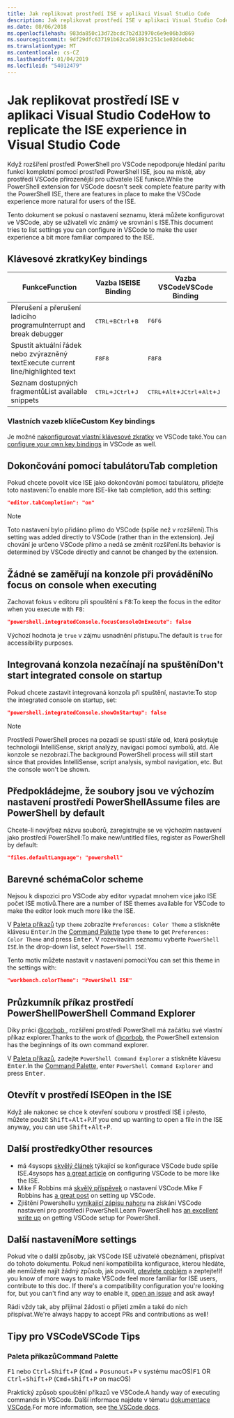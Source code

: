 ```yaml
---
title: Jak replikovat prostředí ISE v aplikaci Visual Studio Code
description: Jak replikovat prostředí ISE v aplikaci Visual Studio Code
ms.date: 08/06/2018
ms.openlocfilehash: 983da850c13d72bcdc7b2d33970c6e9e06b3d869
ms.sourcegitcommit: 9df29dfc637191b62ca591893c251c1e02d4eb4c
ms.translationtype: MT
ms.contentlocale: cs-CZ
ms.lasthandoff: 01/04/2019
ms.locfileid: "54012479"
---
```

# <a name="how-to-replicate-the-ise-experience-in-visual-studio-code"></a><span data-ttu-id="8e2de-103">Jak replikovat prostředí ISE v aplikaci Visual Studio Code</span><span class="sxs-lookup"><span data-stu-id="8e2de-103">How to replicate the ISE experience in Visual Studio Code</span></span>

<span data-ttu-id="8e2de-104">Když rozšíření prostředí PowerShell pro VSCode nepodporuje hledání paritu funkcí kompletní pomocí prostředí PowerShell ISE, jsou na místě, aby prostředí VSCode přirozenější pro uživatele ISE funkce.</span><span class="sxs-lookup"><span data-stu-id="8e2de-104">While the PowerShell extension for VSCode doesn't seek complete feature parity with the PowerShell ISE, there are features in place to make the VSCode experience more natural for users of the ISE.</span></span>

<span data-ttu-id="8e2de-105">Tento dokument se pokusí o nastavení seznamu, která můžete konfigurovat ve VSCode, aby se uživateli víc známý ve srovnání s ISE.</span><span class="sxs-lookup"><span data-stu-id="8e2de-105">This document tries to list settings you can configure in VSCode to make the user experience a bit more familiar compared to the ISE.</span></span>

## <a name="key-bindings"></a><span data-ttu-id="8e2de-106">Klávesové zkratky</span><span class="sxs-lookup"><span data-stu-id="8e2de-106">Key bindings</span></span>

| <span data-ttu-id="8e2de-107">Funkce</span><span class="sxs-lookup"><span data-stu-id="8e2de-107">Function</span></span>                              | <span data-ttu-id="8e2de-108">Vazba ISE</span><span class="sxs-lookup"><span data-stu-id="8e2de-108">ISE Binding</span></span>                  | <span data-ttu-id="8e2de-109">Vazba VSCode</span><span class="sxs-lookup"><span data-stu-id="8e2de-109">VSCode Binding</span></span>                              |
| ----------------                      | -----------                  | --------------                              |
| <span data-ttu-id="8e2de-110">Přerušení a přerušení ladicího programu</span><span class="sxs-lookup"><span data-stu-id="8e2de-110">Interrupt and break debugger</span></span>          | <span data-ttu-id="8e2de-111"><kbd>CTRL</kbd>+<kbd>B</kbd></span><span class="sxs-lookup"><span data-stu-id="8e2de-111"><kbd>Ctrl</kbd>+<kbd>B</kbd></span></span> | <span data-ttu-id="8e2de-112"><kbd>F6</kbd></span><span class="sxs-lookup"><span data-stu-id="8e2de-112"><kbd>F6</kbd></span></span>                               |
| <span data-ttu-id="8e2de-113">Spustit aktuální řádek nebo zvýrazněný text</span><span class="sxs-lookup"><span data-stu-id="8e2de-113">Execute current line/highlighted text</span></span> | <span data-ttu-id="8e2de-114"><kbd>F8</kbd></span><span class="sxs-lookup"><span data-stu-id="8e2de-114"><kbd>F8</kbd></span></span>                | <span data-ttu-id="8e2de-115"><kbd>F8</kbd></span><span class="sxs-lookup"><span data-stu-id="8e2de-115"><kbd>F8</kbd></span></span>                               |
| <span data-ttu-id="8e2de-116">Seznam dostupných fragmentů</span><span class="sxs-lookup"><span data-stu-id="8e2de-116">List available snippets</span></span>               | <span data-ttu-id="8e2de-117"><kbd>CTRL</kbd>+<kbd>J</kbd></span><span class="sxs-lookup"><span data-stu-id="8e2de-117"><kbd>Ctrl</kbd>+<kbd>J</kbd></span></span> | <span data-ttu-id="8e2de-118"><kbd>CTRL</kbd>+<kbd>Alt</kbd>+<kbd>J</kbd></span><span class="sxs-lookup"><span data-stu-id="8e2de-118"><kbd>Ctrl</kbd>+<kbd>Alt</kbd>+<kbd>J</kbd></span></span> |

### <a name="custom-key-bindings"></a><span data-ttu-id="8e2de-119">Vlastních vazeb klíče</span><span class="sxs-lookup"><span data-stu-id="8e2de-119">Custom Key bindings</span></span>

<span data-ttu-id="8e2de-120">Je možné [nakonfigurovat vlastní klávesové zkratky](https://code.visualstudio.com/docs/getstarted/keybindings#_custom-keybindings-for-refactorings) ve VSCode také.</span><span class="sxs-lookup"><span data-stu-id="8e2de-120">You can [configure your own key bindings](https://code.visualstudio.com/docs/getstarted/keybindings#_custom-keybindings-for-refactorings) in VSCode as well.</span></span>

## <a name="tab-completion"></a><span data-ttu-id="8e2de-121">Dokončování pomocí tabulátoru</span><span class="sxs-lookup"><span data-stu-id="8e2de-121">Tab completion</span></span>

<span data-ttu-id="8e2de-122">Pokud chcete povolit více ISE jako dokončování pomocí tabulátoru, přidejte toto nastavení:</span><span class="sxs-lookup"><span data-stu-id="8e2de-122">To enable more ISE-like tab completion, add this setting:</span></span>

```json
"editor.tabCompletion": "on"
```

> [!NOTE]
> <span data-ttu-id="8e2de-123">Toto nastavení bylo přidáno přímo do VSCode (spíše než v rozšíření).</span><span class="sxs-lookup"><span data-stu-id="8e2de-123">This setting was added directly to VSCode (rather than in the extension).</span></span> <span data-ttu-id="8e2de-124">Její chování je určeno VSCode přímo a nedá se změnit rozšíření.</span><span class="sxs-lookup"><span data-stu-id="8e2de-124">Its behavior is determined by VSCode directly and cannot be changed by the extension.</span></span>

## <a name="no-focus-on-console-when-executing"></a><span data-ttu-id="8e2de-125">Žádné se zaměřují na konzole při provádění</span><span class="sxs-lookup"><span data-stu-id="8e2de-125">No focus on console when executing</span></span>

<span data-ttu-id="8e2de-126">Zachovat fokus v editoru při spouštění s <kbd>F8</kbd>:</span><span class="sxs-lookup"><span data-stu-id="8e2de-126">To keep the focus in the editor when you execute with <kbd>F8</kbd>:</span></span>

```json
"powershell.integratedConsole.focusConsoleOnExecute": false
```

<span data-ttu-id="8e2de-127">Výchozí hodnota je `true` v zájmu usnadnění přístupu.</span><span class="sxs-lookup"><span data-stu-id="8e2de-127">The default is `true` for accessibility purposes.</span></span>

## <a name="dont-start-integrated-console-on-startup"></a><span data-ttu-id="8e2de-128">Integrovaná konzola nezačínají na spuštění</span><span class="sxs-lookup"><span data-stu-id="8e2de-128">Don't start integrated console on startup</span></span>

<span data-ttu-id="8e2de-129">Pokud chcete zastavit integrovaná konzola při spuštění, nastavte:</span><span class="sxs-lookup"><span data-stu-id="8e2de-129">To stop the integrated console on startup, set:</span></span>

```json
"powershell.integratedConsole.showOnStartup": false
```

> [!NOTE]
> <span data-ttu-id="8e2de-130">Prostředí PowerShell proces na pozadí se spustí stále od, která poskytuje technologii IntelliSense, skript analýzy, navigaci pomocí symbolů, atd. Ale konzole se nezobrazí.</span><span class="sxs-lookup"><span data-stu-id="8e2de-130">The background PowerShell process will still start since that provides IntelliSense, script analysis, symbol navigation, etc. But the console won't be shown.</span></span>

## <a name="assume-files-are-powershell-by-default"></a><span data-ttu-id="8e2de-131">Předpokládejme, že soubory jsou ve výchozím nastavení prostředí PowerShell</span><span class="sxs-lookup"><span data-stu-id="8e2de-131">Assume files are PowerShell by default</span></span>

<span data-ttu-id="8e2de-132">Chcete-li nový/bez názvu souborů, zaregistrujte se ve výchozím nastavení jako prostředí PowerShell:</span><span class="sxs-lookup"><span data-stu-id="8e2de-132">To make new/untitled files, register as PowerShell by default:</span></span>

```json
"files.defaultLanguage": "powershell"
```

## <a name="color-scheme"></a><span data-ttu-id="8e2de-133">Barevné schéma</span><span class="sxs-lookup"><span data-stu-id="8e2de-133">Color scheme</span></span>

<span data-ttu-id="8e2de-134">Nejsou k dispozici pro VSCode aby editor vypadat mnohem více jako ISE počet ISE motivů.</span><span class="sxs-lookup"><span data-stu-id="8e2de-134">There are a number of ISE themes available for VSCode to make the editor look much more like the ISE.</span></span>

<span data-ttu-id="8e2de-135">V [Paleta příkazů] typ `theme` zobrazíte `Preferences: Color Theme` a stiskněte klávesu <kbd>Enter</kbd>.</span><span class="sxs-lookup"><span data-stu-id="8e2de-135">In the [Command Palette] type `theme` to get `Preferences: Color Theme` and press <kbd>Enter</kbd>.</span></span>
<span data-ttu-id="8e2de-136">V rozevíracím seznamu vyberte `PowerShell ISE`.</span><span class="sxs-lookup"><span data-stu-id="8e2de-136">In the drop-down list, select `PowerShell ISE`.</span></span>

<span data-ttu-id="8e2de-137">Tento motiv můžete nastavit v nastavení pomocí:</span><span class="sxs-lookup"><span data-stu-id="8e2de-137">You can set this theme in the settings with:</span></span>

```json
"workbench.colorTheme": "PowerShell ISE"
```

## <a name="powershell-command-explorer"></a><span data-ttu-id="8e2de-138">Průzkumník příkaz prostředí PowerShell</span><span class="sxs-lookup"><span data-stu-id="8e2de-138">PowerShell Command Explorer</span></span>

<span data-ttu-id="8e2de-139">Díky práci [ @corbob ](https://github.com/corbob), rozšíření prostředí PowerShell má začátku své vlastní příkaz explorer.</span><span class="sxs-lookup"><span data-stu-id="8e2de-139">Thanks to the work of [@corbob](https://github.com/corbob), the PowerShell extension has the beginnings of its own command explorer.</span></span>

<span data-ttu-id="8e2de-140">V [Paleta příkazů], zadejte `PowerShell Command Explorer` a stiskněte klávesu <kbd>Enter</kbd>.</span><span class="sxs-lookup"><span data-stu-id="8e2de-140">In the [Command Palette], enter `PowerShell Command Explorer` and press <kbd>Enter</kbd>.</span></span>

## <a name="open-in-the-ise"></a><span data-ttu-id="8e2de-141">Otevřít v prostředí ISE</span><span class="sxs-lookup"><span data-stu-id="8e2de-141">Open in the ISE</span></span>

<span data-ttu-id="8e2de-142">Když ale nakonec se chce k otevření souboru v prostředí ISE i přesto, můžete použít <kbd>Shift</kbd>+<kbd>Alt</kbd>+<kbd>P</kbd>.</span><span class="sxs-lookup"><span data-stu-id="8e2de-142">If you end up wanting to open a file in the ISE anyway, you can use <kbd>Shift</kbd>+<kbd>Alt</kbd>+<kbd>P</kbd>.</span></span>

## <a name="other-resources"></a><span data-ttu-id="8e2de-143">Další prostředky</span><span class="sxs-lookup"><span data-stu-id="8e2de-143">Other resources</span></span>

- <span data-ttu-id="8e2de-144">má 4sysops [skvělý článek](https://4sysops.com/archives/make-visual-studio-code-look-and-behave-like-powershell-ise/) týkající se konfigurace VSCode bude spíše ISE.</span><span class="sxs-lookup"><span data-stu-id="8e2de-144">4sysops has [a great article](https://4sysops.com/archives/make-visual-studio-code-look-and-behave-like-powershell-ise/) on configuring VSCode to be more like the ISE.</span></span>
- <span data-ttu-id="8e2de-145">Mike F Robbins má [skvělý příspěvek](https://mikefrobbins.com/2017/08/24/how-to-install-visual-studio-code-and-configure-it-as-a-replacement-for-the-powershell-ise/) o nastavení VSCode.</span><span class="sxs-lookup"><span data-stu-id="8e2de-145">Mike F Robbins has [a great post](https://mikefrobbins.com/2017/08/24/how-to-install-visual-studio-code-and-configure-it-as-a-replacement-for-the-powershell-ise/) on setting up VSCode.</span></span>
- <span data-ttu-id="8e2de-146">Zjištění Powershellu [vynikající zápisu nahoru](https://www.learnpwsh.com/setup-vs-code-for-powershell/) na získání VSCode nastavení pro prostředí PowerShell.</span><span class="sxs-lookup"><span data-stu-id="8e2de-146">Learn PowerShell has [an excellent write up](https://www.learnpwsh.com/setup-vs-code-for-powershell/) on getting VSCode setup for PowerShell.</span></span>

## <a name="more-settings"></a><span data-ttu-id="8e2de-147">Další nastavení</span><span class="sxs-lookup"><span data-stu-id="8e2de-147">More settings</span></span>

<span data-ttu-id="8e2de-148">Pokud víte o další způsoby, jak VSCode ISE uživatelé obeznámeni, přispívat do tohoto dokumentu. Pokud není kompatibilita konfigurace, kterou hledáte, ale nemůžete najít žádný způsob, jak povolit, [otevřete problém](https://github.com/PowerShell/vscode-powershell/issues/new/choose) a zeptejte!</span><span class="sxs-lookup"><span data-stu-id="8e2de-148">If you know of more ways to make VSCode feel more familiar for ISE users, contribute to this doc. If there's a compatibility configuration you're looking for, but you can't find any way to enable it, [open an issue](https://github.com/PowerShell/vscode-powershell/issues/new/choose) and ask away!</span></span>

<span data-ttu-id="8e2de-149">Rádi vždy tak, aby přijímal žádosti o přijetí změn a také do nich přispívat.</span><span class="sxs-lookup"><span data-stu-id="8e2de-149">We're always happy to accept PRs and contributions as well!</span></span>

## <a name="vscode-tips"></a><span data-ttu-id="8e2de-150">Tipy pro VSCode</span><span class="sxs-lookup"><span data-stu-id="8e2de-150">VSCode Tips</span></span>

### <a name="command-palette"></a><span data-ttu-id="8e2de-151">Paleta příkazů</span><span class="sxs-lookup"><span data-stu-id="8e2de-151">Command Palette</span></span>

<span data-ttu-id="8e2de-152"><kbd>F1</kbd> nebo <kbd>Ctrl</kbd>+<kbd>Shift</kbd>+<kbd>P</kbd> (<kbd>Cmd</kbd> + <kbd> Posunout</kbd>+<kbd>P</kbd> v systému macOS)</span><span class="sxs-lookup"><span data-stu-id="8e2de-152"><kbd>F1</kbd> OR <kbd>Ctrl</kbd>+<kbd>Shift</kbd>+<kbd>P</kbd> (<kbd>Cmd</kbd>+<kbd>Shift</kbd>+<kbd>P</kbd> on macOS)</span></span>

<span data-ttu-id="8e2de-153">Praktický způsob spouštění příkazů ve VSCode.</span><span class="sxs-lookup"><span data-stu-id="8e2de-153">A handy way of executing commands in VSCode.</span></span>
<span data-ttu-id="8e2de-154">Další informace najdete v tématu [dokumentace VSCode](https://code.visualstudio.com/docs/getstarted/userinterface#_command-palette).</span><span class="sxs-lookup"><span data-stu-id="8e2de-154">For more information, see [the VSCode docs](https://code.visualstudio.com/docs/getstarted/userinterface#_command-palette).</span></span>

[Paleta příkazů]: #command-palette
[Command Palette]: #command-palette
